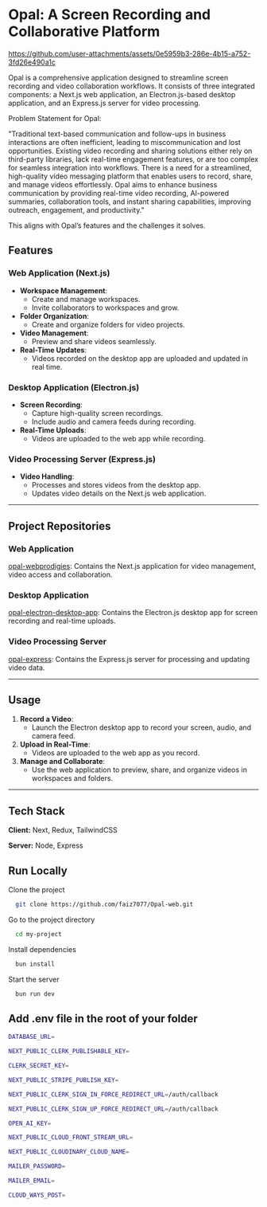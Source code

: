 # Opal: A Screen Recording and Collaborative Platform



https://github.com/user-attachments/assets/0e5959b3-286e-4b15-a752-3fd26e490a1c





Opal is a comprehensive application designed to streamline screen recording and video collaboration workflows. It consists of three integrated components: a Next.js web application, an Electron.js-based desktop application, and an Express.js server for video processing.

Problem Statement for Opal:

"Traditional text-based communication and follow-ups in business interactions are often inefficient, leading to miscommunication and lost opportunities. Existing video recording and sharing solutions either rely on third-party libraries, lack real-time engagement features, or are too complex for seamless integration into workflows. There is a need for a streamlined, high-quality video messaging platform that enables users to record, share, and manage videos effortlessly. Opal aims to enhance business communication by providing real-time video recording, AI-powered summaries, collaboration tools, and instant sharing capabilities, improving outreach, engagement, and productivity."

This aligns with Opal’s features and the challenges it solves.

## Features

### Web Application (Next.js)
- **Workspace Management**:
  - Create and manage workspaces.
  - Invite collaborators to workspaces and grow.
- **Folder Organization**:
  - Create and organize folders for video projects.
- **Video Management**:
  - Preview and share videos seamlessly.
- **Real-Time Updates**:
  - Videos recorded on the desktop app are uploaded and updated in real time.

### Desktop Application (Electron.js)
- **Screen Recording**:
  - Capture high-quality screen recordings.
  - Include audio and camera feeds during recording.
- **Real-Time Uploads**:
  - Videos are uploaded to the web app while recording.

### Video Processing Server (Express.js)
- **Video Handling**:
  - Processes and stores videos from the desktop app.
  - Updates video details on the Next.js web application.

---

## Project Repositories

### Web Application
[opal-webprodigies](https://github.com/faiz7077/Opal-web): Contains the Next.js application for video management, video access and collaboration.

### Desktop Application
[opal-electron-desktop-app](https://github.com/faiz7077/Opal-Desktop): Contains the Electron.js desktop app for screen recording and real-time uploads.

### Video Processing Server
[opal-express](https://github.com/faiz7077/Opal-Express): Contains the Express.js server for processing and updating video data.

---

## Usage
1. **Record a Video**:
   - Launch the Electron desktop app to record your screen, audio, and camera feed.
2. **Upload in Real-Time**:
   - Videos are uploaded to the web app as you record.
3. **Manage and Collaborate**:
   - Use the web application to preview, share, and organize videos in workspaces and folders.

---



## Tech Stack

**Client:** Next, Redux, TailwindCSS

**Server:** Node, Express


## Run Locally

Clone the project

```bash
  git clone https://github.com/faiz7077/Opal-web.git
```

Go to the project directory

```bash
  cd my-project
```

Install dependencies

```bash
  bun install
```

Start the server

```bash
  bun run dev
```

## Add .env file in the root of your folder
```bash
DATABASE_URL=

NEXT_PUBLIC_CLERK_PUBLISHABLE_KEY=

CLERK_SECRET_KEY=

NEXT_PUBLIC_STRIPE_PUBLISH_KEY=

NEXT_PUBLIC_CLERK_SIGN_IN_FORCE_REDIRECT_URL=/auth/callback

NEXT_PUBLIC_CLERK_SIGN_UP_FORCE_REDIRECT_URL=/auth/callback

OPEN_AI_KEY=

NEXT_PUBLIC_CLOUD_FRONT_STREAM_URL=

NEXT_PUBLIC_CLOUDINARY_CLOUD_NAME=

MAILER_PASSWORD=

MAILER_EMAIL=

CLOUD_WAYS_POST=

```






